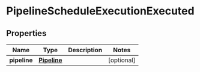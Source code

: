 # PipelineScheduleExecutionExecuted

## Properties
Name | Type | Description | Notes
------------ | ------------- | ------------- | -------------
**pipeline** | [**Pipeline**](Pipeline.md) |  |  [optional]
